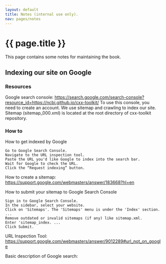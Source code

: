 ```yaml
---
layout: default
title: Notes (internal use only).
nav: pages/notes
---
```



{{ page.title }}
=================================================

This page contains some notes for maintaining the book.

## Indexing our site on Google

### Resources

Google search console: https://search.google.com/search-console?resource_id=https://ncbi.github.io/cxx-toolkit/
To use this console, you need to create an account. 
We use sitemap and crawling to index our site.
Sitemap (sitemap_000.xml) is located at the root directory of cxx-toolkit repository.

### How to

How to get indexed by Google

    Go to Google Search Console.
    Navigate to the URL inspection tool.
    Paste the URL you'd like Google to index into the search bar.
    Wait for Google to check the URL.
    Click the “Request indexing” button.
    
How to create a sitemap: https://support.google.com/webmasters/answer/183668?hl=en
    
How to submit your sitemap to Google Search Console

    Sign in to Google Search Console.
    In the sidebar, select your website.
    Click on 'Sitemaps'. The 'Sitemaps' menu is under the 'Index' section. ...
    Remove outdated or invalid sitemaps (if any) like sitemap.xml.
    Enter 'sitemap_index. ...
    Click Submit.
    
    
URL Inspection Tool: https://support.google.com/webmasters/answer/9012289#url_not_on_google
    
    
Basic description of Google search: 
